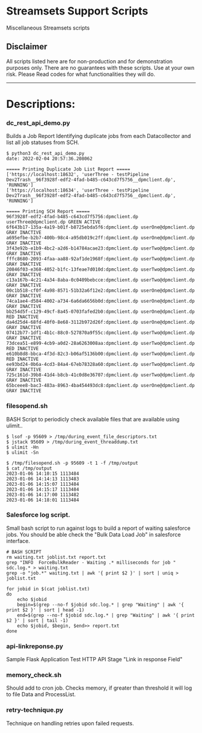 # Streamsets Support Scripts
Miscellaneous Streamsets scripts 

## Disclaimer
All scripts listed here are for non-production and for demonstration purposes only. There are no guarantees with these scripts. Use at your own risk. Please Read codes for what functionalities they will do.

--- 
# Descriptions:

### dc_rest_api_demo.py 
Builds a Job Report Identifying duplicate jobs from each Datacollector and list all job statuses from SCH.

```
$ python3 dc_rest_api_demo.py 
date: 2022-02-04 20:57:36.208062

===== Printing Duplicate Job List Report =====
['https://localhost:18632', 'userThree - testPipeline Dev2Trash__96f3928f-edf2-4fad-b485-c643cd7f5756__dpmclient.dp', 'RUNNING']
['https://localhost:18634', 'userThree - testPipeline Dev2Trash__96f3928f-edf2-4fad-b485-c643cd7f5756__dpmclient.dp', 'RUNNING']

===== Printing SCH Report =====
96f3928f-edf2-4fad-b485-c643cd7f5756:dpmclient.dp userThree@dpmclient.dp GREEN ACTIVE
6f643b17-135a-4a19-b01f-b8725ebda5f6:dpmclient.dp userOne@dpmclient.dp GRAY INACTIVE
a695efbe-b2b7-400b-98c4-a95db019c2ff:dpmclient.dp userOne@dpmclient.dp GRAY INACTIVE
3f43e92b-e1b9-4bc2-a2d6-b14784acae23:dpmclient.dp userTwo@dpmclient.dp GRAY INACTIVE
fffc8680-2093-4faa-aa88-92af1de1968f:dpmclient.dp userTwo@dpmclient.dp GRAY INACTIVE
20846f03-e368-4052-b1fc-13feae7d010d:dpmclient.dp userTwo@dpmclient.dp GRAY INACTIVE
c13a167b-4c21-4a34-8aba-0c0409bebcce:dpmclient.dp userTwo@dpmclient.dp GRAY INACTIVE
00c1b518-cf0f-4a98-8571-51b32a6f12e2:dpmclient.dp userOne@dpmclient.dp GRAY INACTIVE
74ca1ae4-d584-4002-a734-6a6da6656b0d:dpmclient.dp userOne@dpmclient.dp GRAY INACTIVE
bb254d5f-c129-49cf-8a45-0703fafed2b0:dpmclient.dp userOne@dpmclient.dp RED INACTIVE
da4d25d4-68fd-40f0-8e68-3112b972d26f:dpmclient.dp userOne@dpmclient.dp GRAY INACTIVE
07412b77-1df1-4b1c-88c0-527870a9f55c:dpmclient.dp userTwo@dpmclient.dp GRAY INACTIVE
73dcea51-e899-4cb9-a0d2-28a6263008aa:dpmclient.dp userTwo@dpmclient.dp RED INACTIVE
e610b8d8-bbca-4f3d-82c3-b06af5136b00:dpmclient.dp userTwo@dpmclient.dp RED INACTIVE
ee93bd24-0b6a-4cd3-84a4-67eb78328a60:dpmclient.dp userTwo@dpmclient.dp GRAY INACTIVE
725c161d-39b8-41d4-b8cb-41c0d8e36707:dpmclient.dp userTwo@dpmclient.dp GRAY INACTIVE
65bceee8-bac3-483a-8963-4ba454493dc8:dpmclient.dp userOne@dpmclient.dp GRAY INACTIVE
```


### filesopend.sh
BASH Script to periodicly check available files that are available using ulimit..

```
$ lsof -p 95609 > /tmp/during_event_file_descriptors.txt
$ jstack 95609 > /tmp/during_event_threaddump.txt
$ ulimit -Hn
$ ulimit -Sn

$ /tmp/filesopend.sh -p 95609 -t 1 -f /tmp/output
$ cat /tmp/output 
2023-01-06 14:10:15 1113484
2023-01-06 14:14:13 1113483
2023-01-06 14:15:07 1113484
2023-01-06 14:15:17 1113484
2023-01-06 14:17:00 1113482
2023-01-06 14:18:01 1113484
```

### Salesforce log script.
Small bash script to run against logs to build a report of waiting salesforce jobs. 
You should be able check the "Bulk Data Load Job" in salesforce interface.

```
# BASH SCRIPT
rm waiting.txt joblist.txt report.txt
grep "INFO  ForceBulkReader - Waiting .* milliseconds for job " sdc.log.* > waiting.txt
grep -o "job.*" waiting.txt | awk '{ print $2 }' | sort | uniq > joblist.txt

for jobid in $(cat joblist.txt)
do
    echo $jobid
    begin=$(grep --no-f $jobid sdc.log.* | grep "Waiting" | awk '{ print $2 }' | sort | head -1)
    end=$(grep --no-f $jobid sdc.log.* | grep "Waiting" | awk '{ print $2 }' | sort | tail -1)
    echo $jobid, $begin, $end>> report.txt
done
```

### api-linkreponse.py
Sample Flask Application Test HTTP API Stage "Link in response Field"

### memory_check.sh
Should add to cron job. Checks memory, if greater than threshold it will log to file Data and ProcessList.

### retry-technique.py
Technique on handling retries upon failed requests.

